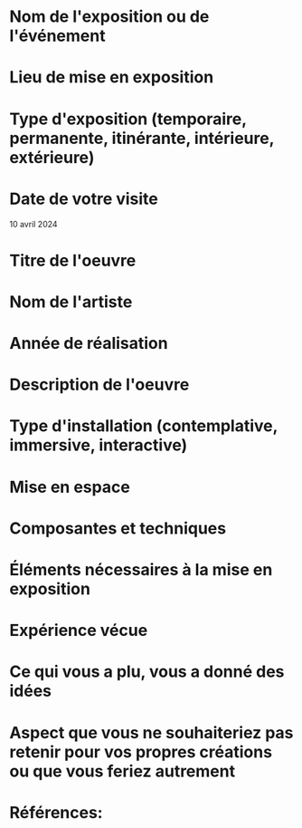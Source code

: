 # Nom de l'exposition ou de l'événement

# Lieu de mise en exposition


# Type d'exposition (temporaire, permanente, itinérante, intérieure, extérieure)


# Date de votre visite

10 avril 2024

# Titre de l'oeuvre



# Nom de l'artiste



# Année de réalisation



# Description de l'oeuvre


# Type d'installation (contemplative, immersive, interactive)


# Mise en espace


# Composantes et techniques


# Éléments nécessaires à la mise en exposition


# Expérience vécue


# Ce qui vous a plu, vous a donné des idées


# Aspect que vous ne souhaiteriez pas retenir pour vos propres créations ou que vous feriez autrement


# Références:
